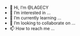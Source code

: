 - 👋 Hi, I’m @LAGECY
- 👀 I’m interested in ...
- 🌱 I’m currently learning ...
- 💞️ I’m looking to collaborate on ...
- 📫 How to reach me ...

<!---
LAGECY/LAGECY is a ✨ special ✨ repository because its `README.md` (this file) appears on your GitHub profile.
You can click the Preview link to take a look at your changes.
--->
